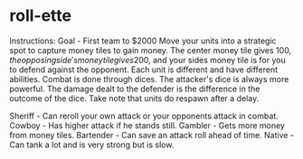 # roll-ette
Instructions:
Goal - First team to $2000
Move your units into a strategic spot to capture money tiles to gain money. The center money tile gives $100, the opposing side's money tile gives 200$, and your sides money tile is for you to defend against the opponent. Each unit is different and have different abilities. Combat is done through dices. The attacker's dice is always more powerful. The damage dealt to the defender is the difference in the outcome of the dice. Take note that units do respawn after a delay.

Sheriff - Can reroll your own attack or your opponents attack in combat.
Cowboy - Has higher attack if he stands still.
Gambler - Gets more money from money tiles.
Bartender - Can save an attack roll ahead of time.
Native - Can tank a lot and is very strong but is slow.
